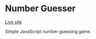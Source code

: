 # Number Guesser

[Live site](https://justjubair.github.io/number-guesser)

Simple JavaScript number guessing game.
